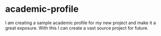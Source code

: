 # academic-profile
I am creating a sample academic profile for my new project and make it a great exposure.
With this I can create a vast source project for future.
